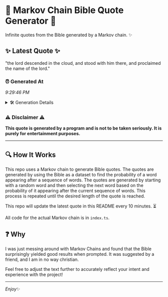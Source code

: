 # 📖 Markov Chain Bible Quote Generator 📖

Infinite quotes from the Bible generated by a Markov chain. ✨

## ✨ Latest Quote ✨
"the lord descended in the cloud, and stood with him there, and proclaimed the name of the lord."

### ⏰ Generated At
*9:29:46 PM*

<details>
    <summary>🛠️ Generation Details</summary>
    <p>
        <strong>🌱 Seed:</strong> the<br>
        <strong>🔄 Iterations:</strong> 17<br>
        <strong>📜 Context History:</strong><br>[ the ]: lord<br>[ the, lord ]: descended<br>[ the, lord, descended ]: in<br>[ the, lord, descended, in ]: the<br>[ the, lord, descended, in, the ]: cloud,<br>[ the, lord, descended, in, the, cloud, ]: and<br>[ lord, descended, in, the, cloud,, and ]: stood<br>[ descended, in, the, cloud,, and, stood ]: with<br>[ in, the, cloud,, and, stood, with ]: him<br>[ the, cloud,, and, stood, with, him ]: there,<br>[ cloud,, and, stood, with, him, there, ]: and<br>[ and, stood, with, him, there,, and ]: proclaimed<br>[ stood, with, him, there,, and, proclaimed ]: the<br>[ with, him, there,, and, proclaimed, the ]: name<br>[ him, there,, and, proclaimed, the, name ]: of<br>[ there,, and, proclaimed, the, name, of ]: the<br>[ and, proclaimed, the, name, of, the ]: lord.<br>
    </p>
</details>

### ⚠️ Disclaimer ⚠️
**This quote is generated by a program and is not to be taken seriously. It is purely for entertainment purposes.**

---

## 🔍 How It Works

This repo uses a Markov chain to generate Bible quotes. The quotes are generated by using the Bible as a dataset to find the probability of a word appearing after a sequence of words. The quotes are generated by starting with a random word and then selecting the next word based on the probability of it appearing after the current sequence of words. This process is repeated until the desired length of the quote is reached.

This repo will update the latest quote in this README every 10 minutes. ⏳

All code for the actual Markov chain is in `index.ts`.

## ❓ Why

I was just messing around with Markov Chains and found that the Bible surprisingly yielded good results when prompted. 
It was suggested by a friend, and I am in no way christian.

Feel free to adjust the text further to accurately reflect your intent and experience with the project!

---

*Enjoy*✨
